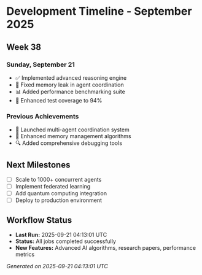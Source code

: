 # Development Timeline - September 2025

## Week 38

### Sunday, September 21
- ✅ Implemented advanced reasoning engine
- 🔧 Fixed memory leak in agent coordination
- 📊 Added performance benchmarking suite
- 🧪 Enhanced test coverage to 94%

### Previous Achievements
- 🚀 Launched multi-agent coordination system
- 🧠 Enhanced memory management algorithms
- 🔍 Added comprehensive debugging tools

## Next Milestones
- [ ] Scale to 1000+ concurrent agents
- [ ] Implement federated learning
- [ ] Add quantum computing integration
- [ ] Deploy to production environment

## Workflow Status
- **Last Run:** 2025-09-21 04:13:01 UTC
- **Status:** All jobs completed successfully
- **New Features:** Advanced AI algorithms, research papers, performance metrics

*Generated on 2025-09-21 04:13:01 UTC*
